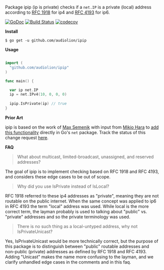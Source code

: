 Package ipip (ip is private) checks if a `net.IP` is a private (local) address according to [RFC 1918](https://tools.ietf.org/html/rfc1918) for ip4 and [RFC 4193](https://tools.ietf.org/html/rfc4193) for ip6.

[![GoDoc](https://godoc.org/github.com/mikioh/ipaddr?status.png)](https://godoc.org/github.com/audiolion/ipip)
[![Build Status](https://ryancastner.visualstudio.com/ipip/_apis/build/status/audiolion.ipip?branchName=master)](https://ryancastner.visualstudio.com/ipip/_build/latest?definitionId=1&branchName=master)
[![codecov](https://codecov.io/gh/audiolion/ipip/branch/master/graph/badge.svg)](https://codecov.io/gh/audiolion/ipip)

**Install**

```shell
$ go get -u github.com/audiolion/ipip
```

**Usage**

```go

import (
  "github.com/audiolion/ipip"
)

func main() {

  var ip net.IP
  ip = net.IPv4(10, 0, 0, 0)
  
  ipip.IsPrivate(ip) // true
}
```

**Prior Art**

ipip is based on the work of [Max Semenik](https://github.com/MaxSem) with input from [Mikio Hara](https://github.com/mikioh) to [add this functionality](https://go-review.googlesource.com/c/go/+/162998/) directly in Go's `net` package. Track the status of this change request [here](https://github.com/golang/go/issues/29146).

**FAQ**

> What about multicast, limited-broadcast, unassigned, and reserved addresses?

The goal of ipip is to implement checking based on RFC 1918 and RFC 4193, and considers these edge cases to be out of scope.

> Why did you use IsPrivate instead of IsLocal?

RFC 1918 referred to these ip4 addresses as "private", meaning they are not routable on the public internet. When the same concept was applied to ip6 in RFC 4193 the term "local" address was used. While local is the more correct term, the layman probably is used to talking about "public" vs. "private" addresses and so the private terminology was used.

> There is no such thing as a local-untyped address, why not IsPrivateUnicast?

Yes, IsPrivateUnicast would be more technically correct, but the purpose of this package is to distinguish between "public" routable addresses and non-public (private) addresses as defined by RFC 1918 and RFC 4193. Adding "Unicast" makes the name more confusing to the layman, and we clarify unhandled edge cases in the comments and in this faq.

